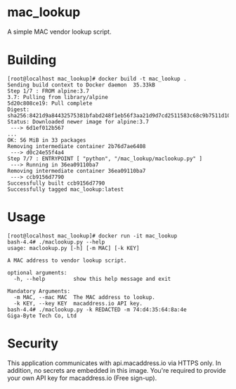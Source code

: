 # mac_lookup
A simple MAC vendor lookup script.

# Building

    [root@localhost mac_lookup]# docker build -t mac_lookup .
    Sending build context to Docker daemon  35.33kB
    Step 1/7 : FROM alpine:3.7
    3.7: Pulling from library/alpine
    5d20c808ce19: Pull complete
    Digest: sha256:8421d9a84432575381bfabd248f1eb56f3aa21d9d7cd2511583c68c9b7511d10
    Status: Downloaded newer image for alpine:3.7
     ---> 6d1ef012b567
    ...
    OK: 56 MiB in 33 packages
    Removing intermediate container 2b76d7ae6408
     ---> d0c24e55f4a4
    Step 7/7 : ENTRYPOINT [ "python", "/mac_lookup/maclookup.py" ]
     ---> Running in 36ea09110ba7
    Removing intermediate container 36ea09110ba7
     ---> ccb9156d7790
    Successfully built ccb9156d7790
    Successfully tagged mac_lookup:latest

# Usage

    [root@localhost mac_lookup]# docker run -it mac_lookup
    bash-4.4# ./maclookup.py --help
    usage: maclookup.py [-h] [-m MAC] [-k KEY]
    
    A MAC address to vendor lookup script.
    
    optional arguments:
      -h, --help         show this help message and exit
    
    Mandatory Arguments:
      -m MAC, --mac MAC  The MAC address to lookup.
      -k KEY, --key KEY  macaddress.io API key.
    bash-4.4# ./maclookup.py -k REDACTED -m 74:d4:35:64:8a:4e
    Giga-Byte Tech Co, Ltd

# Security

This application communicates with api.macaddress.io via HTTPS only.
In addition, no secrets are embedded in this image. You're required
to provide your own API key for macaddress.io (Free sign-up). 
